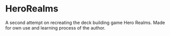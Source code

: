# HeroRealms
A second attempt on recreating the deck building game Hero Realms.
Made for own use and learning process of the author.
